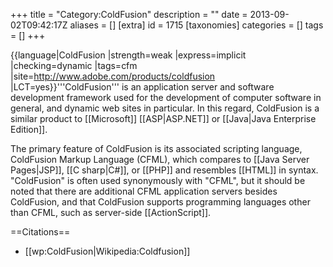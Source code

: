 +++
title = "Category:ColdFusion"
description = ""
date = 2013-09-02T09:42:17Z
aliases = []
[extra]
id = 1715
[taxonomies]
categories = []
tags = []
+++

{{language|ColdFusion
|strength=weak
|express=implicit
|checking=dynamic
|tags=cfm
|site=http://www.adobe.com/products/coldfusion
|LCT=yes}}'''ColdFusion''' is an application server and software development framework used for the development of computer software in general, and dynamic web sites in particular. In this regard, ColdFusion is a similar product to [[Microsoft]] [[ASP|ASP.NET]] or [[Java|Java Enterprise Edition]].

The primary feature of ColdFusion is its associated scripting language, ColdFusion Markup Language (CFML), which compares to [[Java Server Pages|JSP]], [[C sharp|C#]], or [[PHP]] and resembles [[HTML]] in syntax. "ColdFusion" is often used synonymously with "CFML", but it should be noted that there are additional CFML application servers besides ColdFusion, and that ColdFusion supports programming languages other than CFML, such as server-side [[ActionScript]].

==Citations==
* [[wp:ColdFusion|Wikipedia:Coldfusion]]
